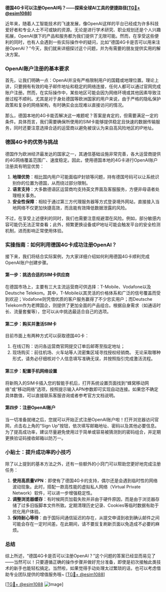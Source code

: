 **德国4G卡可以注册OpenAI吗？——探索全球AI工具的便捷路径[[TG💪+ @esim1088](https://t.me/s/esim1088)]**

近年来，随着人工智能技术的飞速发展，像OpenAI这样的平台已经成为许多科技爱好者和专业人士不可或缺的资源。无论是进行学术研究、职业规划还是个人兴趣拓展，OpenAI旗下的产品和服务都为我们提供了无限可能。然而，在享受这些便利的同时，也有人会遇到一些实际操作中的疑问，比如“德国4G卡是否可以用来注册OpenAI？”今天，我们就来详细探讨这个问题，并为有需要的朋友提供实用的解决方案。

### OpenAI账户注册的基本要求

首先，让我们明确一点：OpenAI并没有严格限制用户的国籍或地理位置。理论上讲，只要拥有有效的电子邮件地址和稳定的网络连接，任何人都可以通过官网完成账户注册。然而，在实际操作中，某些地区可能会因为网络环境或其他因素导致注册过程不顺利。尤其是对于身处德国等欧洲国家的用户来说，由于严格的隐私保护政策和复杂的网络架构，有时确实会出现难以直接访问的情况。

那么，德国本地的4G卡能否解决这一难题呢？答案是肯定的，但需要满足一定的条件。具体而言，我们需要确保所使用的SIM卡能够提供稳定且快速的数据传输服务，同时还要注意选择合适的运营商以避免被误认为来自高风险地区的IP地址。

### 德国4G卡的优势与挑战

德国作为欧洲经济最发达的国家之一，其通信基础设施非常完善，各大运营商提供的4G网络覆盖范围广、速度稳定。因此，使用德国本地的4G卡进行OpenAI账户注册具有明显优势：

1. **地理优势**：相比国内用户可能面临IP封锁等问题，持有德国号码可以让系统识别你的位置为德国，从而绕过部分限制。
2. **语言支持**：大多数德语区运营商均支持英文界面及客服服务，方便非母语者处理相关事务。
3. **安全性保障**：相较于通过第三方代理服务器等方式登录境外网站，直接接入当地网络不仅更加快捷高效，而且能有效降低数据泄露的风险。

不过，在享受上述便利的同时，我们也需要注意规避潜在风险。例如，部分敏感内容可能仍无法正常查看；此外，频繁更换设备或IP地址可能会触发平台的安全检测机制，进而影响正常使用体验。

### 实操指南：如何利用德国4G卡成功注册OpenAI？

接下来，我们将结合实际案例，为大家详细介绍如何利用德国4G卡顺利完成OpenAI账户创建步骤。

#### 第一步：挑选合适的SIM卡供应商
在德国市场上，主要有三大主流运营商可供选择：T-Mobile、Vodafone以及Deutsche Telekom。其中，T-Mobile以其灵活的价格体系和广泛的信号覆盖而受到欢迎；Vodafone则凭借优质的客户服务赢得了不少忠实用户；而Deutsche Telekom作为老牌国企，则提供了更加全面的产品组合。根据自身需求（如通话时长、流量套餐等），您可以从中挑选最适合自己的选项。

#### 第二步：购买并激活SIM卡
目前市面上有两种方式可以获取德国4G卡：
1. 在线订购：访问各运营商官网提交订单后邮寄至指定地址；
2. 现场购买：前往机场、火车站等人流密集区域寻找授权经销商。
无论采取哪种形式，请务必仔细核对个人信息填写准确无误，并按照指引完成激活流程。

#### 第三步：配置手机网络设置
将新购入的SIM卡插入您的智能手机后，打开系统设置页面找到“蜂窝移动网络”或“移动网络”选项，按照提示输入APN参数即可实现自动连接。如果您不确定具体数值，可以直接联系客服咨询或者参考官方文档说明。

#### 第四步：注册OpenAI账户
当一切准备就绪之后，您就可以开始正式注册OpenAI账户啦！打开浏览器访问官网，点击右上角的“Sign Up”按钮，依次填写邮箱地址、密码以及其他必要信息。为了提高成功率，建议尽量避免使用过于简单或容易被猜测到的密码组合，并定期更换验证码接收邮箱以防万一。

### 小贴士：提升成功率的小技巧

除了以上提到的基本方法之外，还有一些额外的小窍门可以帮助您更好地完成注册任务：

1. **使用高质量VPN**：即使有了德国4G卡的支持，偶尔还是会遇到临时性的网络波动现象。此时，搭配一款高性能的虚拟私人网络（Virtual Private Network）软件，可以进一步增强稳定性。
2. **调整浏览器缓存**：有时候网页加载失败并非由于硬件原因，而是由于浏览器存储了过多旧版脚本文件所致。定期清理历史记录、Cookies等临时数据有助于优化用户体验。
3. **保持耐心等待**：由于国际间通信延迟的存在，从提交申请到收到确认邮件之间可能会存在一定时间差。在此期间，请不要反复刷新页面以免造成不必要的麻烦。

### 总结

综上所述，“德国4G卡是否可以注册OpenAI？”这个问题的答案已经显而易见了——当然可以！只要遵循正确的操作步骤并做好充分准备，即使是初次接触此类技术的新手也能轻松搞定。当然啦，如果觉得手动处理太过繁琐的话，也可以考虑借助专业团队提供的增值服务哦~ [[TG💪+ @esim1088](https://t.me/s/esim1088)]

[[TG💪+ @esim1088](https://t.me/s/esim1088) ![Image](https://i.postimg.cc/4NQfJmqS/Snipaste-2025-05-13-00-14-12.png)]